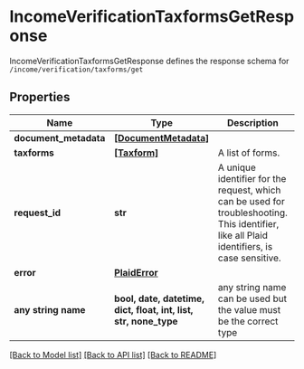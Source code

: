 # IncomeVerificationTaxformsGetResponse

IncomeVerificationTaxformsGetResponse defines the response schema for `/income/verification/taxforms/get`

## Properties
Name | Type | Description | Notes
------------ | ------------- | ------------- | -------------
**document_metadata** | [**[DocumentMetadata]**](DocumentMetadata.md) |  | 
**taxforms** | [**[Taxform]**](Taxform.md) | A list of forms. | 
**request_id** | **str** | A unique identifier for the request, which can be used for troubleshooting. This identifier, like all Plaid identifiers, is case sensitive. | [optional] 
**error** | [**PlaidError**](PlaidError.md) |  | [optional] 
**any string name** | **bool, date, datetime, dict, float, int, list, str, none_type** | any string name can be used but the value must be the correct type | [optional]

[[Back to Model list]](../README.md#documentation-for-models) [[Back to API list]](../README.md#documentation-for-api-endpoints) [[Back to README]](../README.md)


